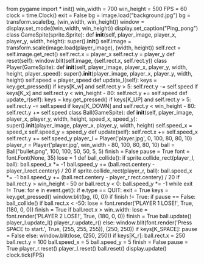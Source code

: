 from pygame import * init() win_width = 700 win_height = 500 FPS = 60 clock = time.Clock() exit = False bg = image.load("background.jpg") bg = transform.scale(bg, (win_width, win_height)) window = display.set_mode((win_width, win_height)) display.set_caption("Ping_pong") class GameSpite(sprite.Sprite): def __init__(self, player_image, player_x, player_y, width, height): super().__init__() self.image = transform.scale(image.load(player_image), (width, height)) self.rect = self.image.get_rect() self.rect.x = player_x self.rect.y = player_y def reset(self): window.blit(self.image, (self.rect.x, self.rect.y)) class Player(GameSpite): def __init__(self, player_image, player_x, player_y, width, height, player_speed): super().__init__(player_image, player_x, player_y, width, height) self.speed = player_speed def update_l(self): keys = key.get_pressed() if keys[K_w] and self.rect.y > 5: self.rect.y -= self.speed if keys[K_x] and self.rect.y < win_height - 80: self.rect.y += self.speed def update_r(self): keys = key.get_pressed() if keys[K_UP] and self.rect.y > 5: self.rect.y -= self.speed if keys[K_DOWN] and self.rect.y < win_height - 80: self.rect.y += self.speed class Ball(GameSpite): def __init__(self, player_image, player_x, player_y, width, height, speed_x, speed_y): super().__init__(player_image, player_x, player_y, width, height) self.speed_x = speed_x self.speed_y = speed_y def update(self): self.rect.x += self.speed_x self.rect.y += self.speed_y player_l = Player('player.jpg', 0, 100, 80, 80, 10) player_r = Player('player.jpg', win_width - 80, 100, 80, 80, 10) ball = Ball("bullet.png", 100, 100, 50, 50, 5, 5) finish = False pause = True font = font.Font(None, 35) lose = 1 def ball_collide(): if sprite.collide_rect(player_l, ball): ball.speed_x *= -1 ball.speed_y += (ball.rect.centery - player_l.rect.centery) / 20 if sprite.collide_rect(player_r, ball): ball.speed_x *= -1 ball.speed_y += (ball.rect.centery - player_r.rect.centery) / 20 if ball.rect.y > win_height - 50 or ball.rect.y < 0: ball.speed_y *= -1 while exit != True: for e in event.get(): if e.type == QUIT: exit = True keys = key.get_pressed() window.blit(bg, (0, 0)) if finish != True: if pause == False: ball_collide() if ball.rect.x < -50: lose = font.render('PLAYER 1 LOSE!', True, (180, 0, 0)) finish = True if ball.rect.x > win_width: lose = font.render('PLAYER 2 LOSE!', True, (180, 0, 0)) finish = True ball.update() player_l.update_l() player_r.update_r() else: window.blit(font.render('Press SPACE to start.', True, (255, 255, 255)), (250, 250)) if keys[K_SPACE]: pause = False else: window.blit(lose, (250, 250)) if keys[K_r]: ball.rect.x = 250 ball.rect.y = 100 ball.speed_x = 5 ball.speed_y = 5 finish = False pause = True player_r.reset() player_l.reset() ball.reset() display.update() clock.tick(FPS)
